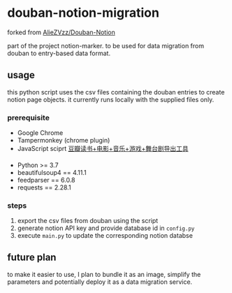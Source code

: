 # douban-notion-migration

forked from [AlieZVzz/Douban-Notion](https://github.com/AlieZVzz/Douban-Notion)

part of the project notion-marker. to be used for data migration from douban to entry-based data format.

## usage

this python script uses the csv files containing the douban entries to create notion page objects. it currently runs locally with the supplied files only.

### prerequisite
- Google Chrome
- Tampermonkey (chrome plugin)
- JavaScript sciprt [豆瓣读书+电影+音乐+游戏+舞台剧导出工具](https://greasyfork.org/zh-CN/scripts/420999-豆瓣读书-电影-音乐-游戏-舞台剧导出工具)
####
- Python >= 3.7
- beautifulsoup4 == 4.11.1
- feedparser == 6.0.8
- requests == 2.28.1

### steps
1. export the csv files from douban using the script
2. generate notion API key and provide database id in `config.py`
3. execute `main.py` to update the corresponding notion databse 

## future plan
to make it easier to use, I plan to bundle it as an image, simplify the parameters and potentially deploy it as a data migration service.